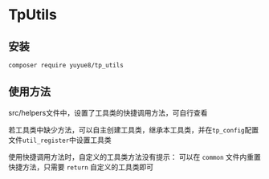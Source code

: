 # TpUtils

## 安装
~~~
composer require yuyue8/tp_utils
~~~

## 使用方法

src/helpers文件中，设置了工具类的快捷调用方法，可自行查看

若工具类中缺少方法，可以自主创建工具类，继承本工具类，并在`tp_config`配置文件`util_register`中设置工具类

使用快捷调用方法时，自定义的工具类方法没有提示：
可以在 `common` 文件内重置快捷方法，只需要 `return` 自定义的工具类即可